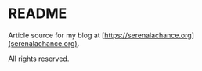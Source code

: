 README
======

Article source for my blog at [https://serenalachance.org](serenalachance.org).

All rights reserved.
